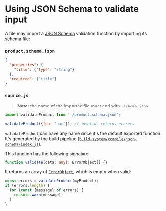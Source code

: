 # Using JSON Schema to validate input

A file may import a [JSON Schema](https://json-schema.org/) validation function by importing its schema file:

### `product.schema.json`

```json
{
  "properties": {
    "title": {"type": "string"}
  },
  "required": ["title"]
}
```

### `source.js`

> **Note:** the name of the imported file must end with `.schema.json`

```js
import validateProduct from './product.schema.json';

validateProduct({foo: "bar"}); // invalid, returns errrors
```

`validateProduct` can have any name since it's the default exported function. It's generated by the build pipeline ([`build-system/compile/json-schema/index.js`](/build-system/compile/json-schema/index.js)).

This function has the following signature:

```typescript
function validate(data: any): ErrorObject[] {}
```

It returns an array of [`ErrorObject`](https://ajv.js.org/api.html#error-objects), which is empty when valid:

```js
const errors = validateProduct(myProduct);
if (errors.length) {
  for (const {message} of errors) {
    console.warn(message);
  }
}
```
